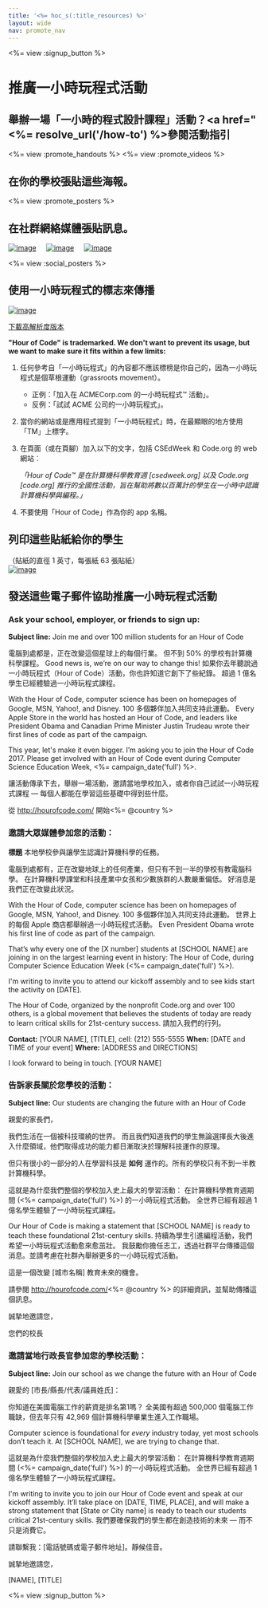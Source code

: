 ```yaml
---
title: '<%= hoc_s(:title_resources) %>'
layout: wide
nav: promote_nav
---
```

<%= view :signup_button %>

<link rel="stylesheet" type="text/css" href="/css/promote-page.css"></link>

# 推廣一小時玩程式活動

## 舉辦一場「一小時的程式設計課程」活動？<a href="<%= resolve_url('/how-to') %>參閱活動指引</a>

<%= view :promote_handouts %> <%= view :promote_videos %>

<a id="posters"></a>

## 在你的學校張貼這些海報。

<%= view :promote_posters %>

<a id="social"></a>

## 在社群網絡媒體張貼訊息。

[![image](/images/fit-250/social-1.jpg)](/images/social-1.jpg)&nbsp;&nbsp;&nbsp;&nbsp; [![image](/images/fit-250/social-2.jpg)](/images/social-2.jpg)&nbsp;&nbsp;&nbsp;&nbsp; [![image](/images/fit-250/social-3.jpg)](/images/social-3.jpg)&nbsp;&nbsp;&nbsp;&nbsp;

<%= view :social_posters %>

<a id="logo"></a>

## 使用一小時玩程式的標志來傳播

[![image](<%= localized_image('/images/fit-200/hour-of-code-logo.png') %>)](<%= localized_image('/images/hour-of-code-logo.png') %>)

[下載高解析度版本](http://images.code.org/share/hour-of-code-logo.zip)

**"Hour of Code" is trademarked. We don't want to prevent its usage, but we want to make sure it fits within a few limits:**

1. 任何參考自「一小時玩程式」的內容都不應該標榜是你自己的，因為一小時玩程式是個草根運動（grassroots movement）。
    
    - 正例：「加入在 ACMECorp.com 的一小時玩程式™ 活動」。 
    - 反例：「試試 ACME 公司的一小時玩程式」。
2. 當你的網站或是應用程式提到「一小時玩程式」時，在最顯眼的地方使用「TM」上標字。
3. 在頁面（或在頁腳）加入以下的文字，包括 CSEdWeek 和 Code.org 的 web 網站︰
    
    *「Hour of Code™ 是在計算機科學教育週 [csedweek.org] 以及 Code.org [code.org] 推行的全國性活動，旨在幫助將數以百萬計的學生在一小時中認識計算機科學與編程。」*

4. 不要使用「Hour of Code」作為你的 app 名稱。

<a id="stickers"></a>

## 列印這些貼紙給你的學生

（貼紙的直徑 1 英寸，每張紙 63 張貼紙）  
[![image](/images/fit-250/hour-of-code-stickers.png)](/images/hour-of-code-stickers.pdf)

<a id="sample-emails"></a>

## 發送這些電子郵件協助推廣一小時玩程式活動

<a id="email"></a>

### Ask your school, employer, or friends to sign up:

**Subject line:** Join me and over 100 million students for an Hour of Code

電腦到處都是，正在改變這個星球上的每個行業。 但不到 50% 的學校有計算機科學課程。 Good news is, we’re on our way to change this! 如果你去年聽說過一小時玩程式（Hour of Code）活動，你也許知道它創下了些紀錄。 超過 1 億名學生已經體驗過一小時玩程式課程。

With the Hour of Code, computer science has been on homepages of Google, MSN, Yahoo!, and Disney. 100 多個夥伴加入共同支持此運動。 Every Apple Store in the world has hosted an Hour of Code, and leaders like President Obama and Canadian Prime Minister Justin Trudeau wrote their first lines of code as part of the campaign.

This year, let's make it even bigger. I’m asking you to join the Hour of Code 2017. Please get involved with an Hour of Code event during Computer Science Education Week, <%= campaign_date('full') %>.

讓活動傳承下去，舉辦一場活動，邀請當地學校加入，或者你自己試試一小時玩程式課程 — 每個人都能在學習這些基礎中得到些什麼。

從 http://hourofcode.com/ 開始<%= @country %>

<a id="media-pitch"></a>

### 邀請大眾媒體參加您的活動：

**標題** 本地學校參與讓學生認識計算機科學的任務。

電腦到處都有，正在改變地球上的任何產業，但只有不到一半的學校有教電腦科學。 在計算機科學課堂和科技產業中女孩和少數族群的人數嚴重偏低。 好消息是我們正在改變此狀況。

With the Hour of Code, computer science has been on homepages of Google, MSN, Yahoo!, and Disney. 100 多個夥伴加入共同支持此運動。 世界上的每個 Apple 商店都舉辦過一小時玩程式活動。 Even President Obama wrote his first line of code as part of the campaign.

That’s why every one of the [X number] students at [SCHOOL NAME] are joining in on the largest learning event in history: The Hour of Code, during Computer Science Education Week (<%= campaign_date('full') %>).

I'm writing to invite you to attend our kickoff assembly and to see kids start the activity on [DATE].

The Hour of Code, organized by the nonprofit Code.org and over 100 others, is a global movement that believes the students of today are ready to learn critical skills for 21st-century success. 請加入我們的行列。

**Contact:** [YOUR NAME], [TITLE], cell: (212) 555-5555 **When:** [DATE and TIME of your event] **Where:** [ADDRESS and DIRECTIONS]

I look forward to being in touch. [YOUR NAME]

<a id="parents"></a>

### 告訴家長關於您學校的活動：

**Subject line:** Our students are changing the future with an Hour of Code

親愛的家長們，

我們生活在一個被科技環繞的世界。 而且我們知道我們的學生無論選擇長大後進入什麼領域，他們取得成功的能力都日漸取決於理解科技運作的原理。

但只有很小的一部分的人在學習科技是 **如何** 運作的。所有的學校只有不到一半教計算機科學。

這就是為什麼我們整個的學校加入史上最大的學習活動： 在計算機科學教育週期間 (<%= campaign_date('full') %>) 的一小時玩程式活動。 全世界已經有超過 1 億名學生體驗了一小時玩程式課程。

Our Hour of Code is making a statement that [SCHOOL NAME] is ready to teach these foundational 21st-century skills. 持續為學生引進編程活動，我們希望一小時玩程式活動愈來愈茁壯。 我鼓勵你擔任志工，透過社群平台傳播這個消息。並請考慮在社群內舉辦更多的一小時玩程式活動。

這是一個改變 [城市名稱] 教育未來的機會。

請參閱 http://hourofcode.com/<%= @country %> 的詳細資訊，並幫助傳播這個訊息。

誠摯地邀請您，

您們的校長

<a id="politicians"></a>

### 邀請當地行政長官參加您的學校活動：

**Subject line:** Join our school as we change the future with an Hour of Code

親愛的 [市長/縣長/代表/議員姓氏]：

你知道在美國電腦工作的薪資是排名第1嗎？ 全美國有超過 500,000 個電腦工作職缺，但去年只有 42,969 個計算機科學畢業生進入工作職場。

Computer science is foundational for *every* industry today, yet most schools don’t teach it. At [SCHOOL NAME], we are trying to change that.

這就是為什麼我們整個的學校加入史上最大的學習活動： 在計算機科學教育週期間 (<%= campaign_date('full') %>) 的一小時玩程式活動。 全世界已經有超過 1 億名學生體驗了一小時玩程式課程。

I'm writing to invite you to join our Hour of Code event and speak at our kickoff assembly. It’ll take place on [DATE, TIME, PLACE], and will make a strong statement that [State or City name] is ready to teach our students critical 21st-century skills. 我們要確保我們的學生都在創造技術的未來 — 而不只是消費它。

請聯繫我：[電話號碼或電子郵件地址]。靜候佳音。

誠摯地邀請您，

[NAME], [TITLE]

<%= view :signup_button %>